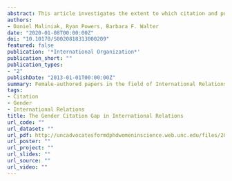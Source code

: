 ```yaml
---
abstract: This article investigates the extent to which citation and publication patterns differ between men and women in the international relations literature Using data from the Teaching, Research, and International Policy project on peer-reviewed publications between 1980 and 2006, we show that women are systematically cited less than men after controlling for a large number of variables including year of publication, venue of publication, substantive focus, theoretical perspective, methodology, tenure status, and institutional affiliation+ These results are robust to a variety of modeling choices. We then turn to network analysis to investigate the extent to which the gender of an article’s author affects that article’s relative centrality in the network of citations between papers in our sample+ Articles authored by women are systematically less central than articles authored by men, all else equal. This is likely because 1) women tend to cite themselves less than men, and 2) men who make up a disproportionate share of IR scholars tend to cite men more than women This is the first study in political science to reveal significant gender differences in citation patterns and is especially meaningful because citation counts are increasingly used as a key measure of research’s quality and impact.
authors:
- Daniel Maliniak, Ryan Powers, Barbara F. Walter
date: "2020-01-08T00:00:00Z"
doi: "10.10170/S0020818313000209"
featured: false
publication: '*International Organization*'
publication_short: ""
publication_types:
- "2"
publishDate: "2013-01-01T00:00:00Z"
summary: Female-authored papers in the field of International Relations are less widely cited compared to male-authored papers.
tags:
- Citation
- Gender
- International Relations
title: The Gender Citation Gap in International Relations
url_code: ""
url_dataset: ""
url_pdf: http://uncadvocatesformdphdwomeninscience.web.unc.edu/files/2013/11/aug2013_TheGenderCitationGapinInternationalRelations.pdf
url_poster: ""
url_project: ""
url_slides: ""
url_source: ""
url_video: ""
---
```

